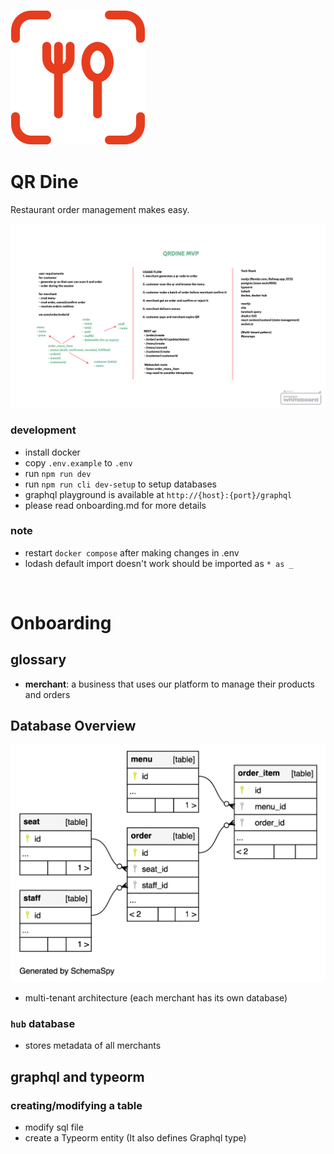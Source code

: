 ![MVP](doc/logo.svg)

# QR Dine

Restaurant order management makes easy.

![MVP](doc/mvp.png)

### development

- install docker
- copy `.env.example` to `.env`
- run `npm run dev`
- run `npm run cli dev-setup` to setup databases
- graphql playground is available at `http://{host}:{port}/graphql`
- please read onboarding.md for more details

### note

- restart `docker compose` after making changes in .env
- lodash default import doesn't work should be imported as `* as _`

&nbsp;

# Onboarding

## glossary

- **merchant**: a business that uses our platform to manage their products and orders

## Database Overview

![MVP](doc/merchant-schema.png)

- multi-tenant architecture (each merchant has its own database)

### `hub` database

- stores metadata of all merchants

## graphql and typeorm

### creating/modifying a table

- modify sql file
- create a Typeorm entity (It also defines Graphql type)
